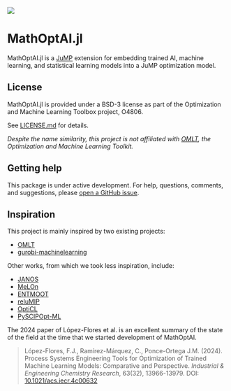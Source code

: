 ![](https://upload.wikimedia.org/wikipedia/commons/2/22/Standing_Moai_at_Ahu_Tongariki%2C_Easter_Island%2C_Pacific_Ocean.jpg)

# MathOptAI.jl

MathOptAI.jl is a [JuMP](https://jump.dev) extension for embedding trained AI,
machine learning, and statistical learning models into a JuMP optimization
model.

## License

MathOptAI.jl is provided under a BSD-3 license as part of the Optimization and
Machine Learning Toolbox project, O4806.

See [LICENSE.md](https://github.com/lanl-ansi/MathOptAI.jl/blob/main/LICENSE.md)
for details.

_Despite the name similarity, this project is not affiliated with [OMLT](https://github.com/cog-imperial/OMLT),
the Optimization and Machine Learning Toolkit._

## Getting help

This package is under active development. For help, questions, comments, and
suggestions, please [open a GitHub issue](https://github.com/lanl-ansi/MathOptAI.jl/issues/new).

## Inspiration

This project is mainly inspired by two existing projects:

 * [OMLT](https://github.com/cog-imperial/OMLT)
 * [gurobi-machinelearning](https://github.com/Gurobi/gurobi-machinelearning)

Other works, from which we took less inspiration, include:

 * [JANOS](https://github.com/INFORMSJoC/2020.1023)
 * [MeLOn](https://git.rwth-aachen.de/avt-svt/public/MeLOn)
 * [ENTMOOT](https://github.com/cog-imperial/entmoot)
 * [reluMIP](https://github.com/process-intelligence-research/ReLU_ANN_MILP)
 * [OptiCL](https://github.com/hwiberg/OptiCL)
 * [PySCIPOpt-ML](https://github.com/Opt-Mucca/PySCIPOpt-ML)

The 2024 paper of López-Flores et al. is an excellent summary of the state of
the field at the time that we started development of MathOptAI.

> López-Flores, F.J., Ramírez-Márquez, C., Ponce-Ortega J.M. (2024). Process
> Systems Engineering Tools for Optimization of Trained Machine Learning Models:
> Comparative and Perspective. _Industrial & Engineering Chemistry Research_,
> 63(32), 13966-13979. DOI: [10.1021/acs.iecr.4c00632](https://pubs.acs.org/doi/abs/10.1021/acs.iecr.4c00632)
